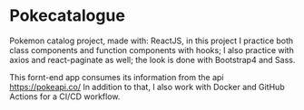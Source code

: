 # Pokecatalogue

Pokemon catalog project, made with: ReactJS, in this project I practice both class components and function components with hooks; I also practice with axios and react-paginate as well; the look is done with Bootstrap4 and Sass.

This fornt-end app consumes its information from the api https://pokeapi.co/ In addition to that, I also work with Docker and GitHub Actions for a CI/CD workflow.

